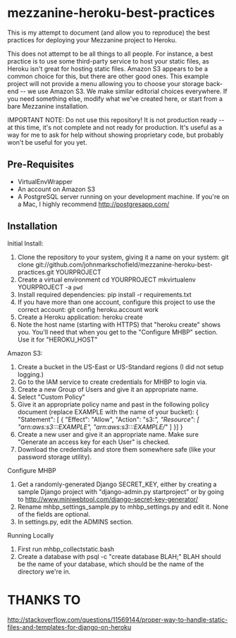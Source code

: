 mezzanine-heroku-best-practices
===============================

This is my attempt to document (and allow you to reproduce) the best practices for deploying your Mezzanine project to Heroku.

This does not attempt to be all things to all people. For instance, a best practice is to use some third-party service to host your static files, as Heroku isn't great for hosting static files. Amazon S3 appears to be a common choice for this, but there are other good ones. This example project will not provide a menu allowing you to choose your storage back-end -- we use Amazon S3. We make similar editorial choices everywhere. If you need something else, modify what we've created here, or start from a bare Mezzanine installation.



IMPORTANT NOTE:
Do not use this repository! It is not production ready -- at this time, it's not complete and not ready for production. It's useful as a way for me to ask for help without showing proprietary code, but probably won't be useful for you yet.


Pre-Requisites
--------------
* VirtualEnvWrapper
* An account on Amazon S3
* A PostgreSQL server running on your development machine. If you're on a Mac, I highly recommend http://postgresapp.com/



Installation
------------

Initial Install:
1) Clone the repository to your system, giving it a name on your system:
  git clone git://github.com/johnmarkschofield/mezzanine-heroku-best-practices.git YOURPROJECT
2) Create a virtual environment
  cd YOURPROJECT
  mkvirtualenv YOURPROJECT -a `pwd`
3) Install required dependencies:
  pip install -r requirements.txt
4) If you have more than one account, configure this project to use the correct account:
  git config heroku.account work
5) Create a Heroku application:
  heroku create
6) Note the host name (starting with HTTPS) that "heroku create" shows you. You'll need that when you get to the "Configure MHBP" section. Use it for "HEROKU_HOST"

Amazon S3:
1) Create a bucket in the US-East or US-Standard regions (I did not setup logging.)
2) Go to the IAM service to create credentials for MHBP to login via.
3) Create a new Group of Users and give it an appropriate name.
4) Select "Custom Policy"
5) Give it an appropriate policy name and past in the following policy document (replace EXAMPLE with the name of your bucket):
{
  "Statement": [ {
      "Effect": "Allow",
      "Action": "s3:*",
      "Resource": [
        "arn:aws:s3:::EXAMPLE",
        "arn:aws:s3:::EXAMPLE/*"
      ]
    }]
}
6) Create a new user and give it an appropriate name. Make sure "Generate an access key for each User" is checked.
7) Download the credentials and store them somewhere safe (like your password storage utility).

Configure MHBP
1) Get a randomly-generated Django SECRET_KEY, either by creating a sample Django project with "django-admin.py startproject" or by going to http://www.miniwebtool.com/django-secret-key-generator/
2) Rename mhbp_settings_sample.py to mhbp_settings.py and edit it. None of the fields are optional.
3) In settings.py, edit the ADMINS section.


Running Locally
1) First run mhbp_collectstatic.bash
2) Create a database with psql -c "create database BLAH;"
BLAH should be the name of your database, which should be the name of the directory we're in.




THANKS TO
=========
http://stackoverflow.com/questions/11569144/proper-way-to-handle-static-files-and-templates-for-django-on-heroku

